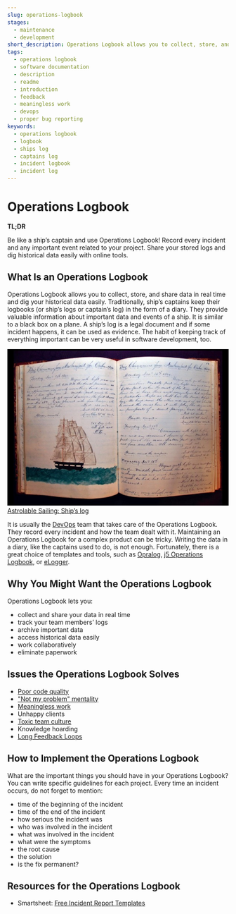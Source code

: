 ```yaml
---
slug: operations-logbook
stages:
  - maintenance
  - development
short_description: Operations Logbook allows you to collect, store, and share data in real time and dig your historical data easily. Record every incident and every important event related to your project.
tags:
  - operations logbook
  - software documentation
  - description
  - readme
  - introduction
  - feedback
  - meaningless work
  - devops
  - proper bug reporting
keywords:
  - operations logbook
  - logbook
  - ships log
  - captains log
  - incident logbook
  - incident log
---
```


# Operations Logbook

**TL;DR**

Be like a ship’s captain and use Operations Logbook! Record every incident and any important event related to your project. Share your stored logs and dig historical data easily with online tools.

## What Is an Operations Logbook

Operations Logbook allows you to collect, store, and share data in real time and dig your historical data easily. Traditionally, ship’s captains keep their logbooks (or ship’s logs or captain’s log) in the form of a diary. They provide valuable information about important data and events of a ship. It is similar to a black box on a plane. A ship’s log is a legal document and if some incident happens, it can be used as evidence. The habit of keeping track of everything important can be very useful in software development, too.

![Ships Log](/files/ship_log.jpg)
[Astrolable Sailing: Ship’s log](https://astrolabesailing.com/2014/03/07/ships-log/)

It is usually the [DevOps](/practices/devops) team that takes care of the Operations Logbook. They record every incident and how the team dealt with it. Maintaining an Operations Logbook for a complex product can be tricky. Writing the data in a diary, like the captains used to do, is not enough. Fortunately, there is a great choice of templates and tools, such as [Opralog](http://www.infotechnics.com/products/opralog-operations-logbook-software/), [j5 Operations Logbook](https://www.j5int.com/j5-applications-operations-management-software/j5-operations-applications/j5-operations-logbook/), or [eLogger](https://www.elogger.com/).

## Why You Might Want the Operations Logbook

Operations Logbook lets you:

- collect and share your data in real time
- track your team members’ logs
- archive important data
- access historical data easily
- work collaboratively
- eliminate paperwork

## Issues the Operations Logbook Solves

- [Poor code quality](/problems/poor-code-quality)
- ["Not my problem" mentality](/problems/not-my-problem-mentality)
- [Meaningless work](/problems/meaningless-work)
- Unhappy clients
- [Toxic team culture](/problems/toxic-team-culture)
- Knowledge hoarding
- [Long Feedback Loops](/problems/long-feedback-loops)

## How to Implement the Operations Logbook

What are the important things you should have in your Operations Logbook? You can write specific guidelines for each project. Every time an incident occurs, do not forget to mention:

- time of the beginning of the incident
- time of the end of the incident
- how serious the incident was
- who was involved in the incident
- what was involved in the incident
- what were the symptoms
- the root cause
- the solution
- is the fix permanent?

## Resources for the Operations Logbook

- Smartsheet: [Free Incident Report Templates](https://www.smartsheet.com/free-incident-report-templates)
